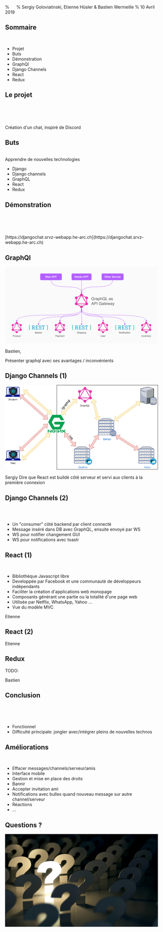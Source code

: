 % ­&nbsp;&nbsp;&nbsp;&nbsp;
% Sergiy Goloviatinski, Etienne Hüsler & Bastien Wermeille
% 10 Avril 2019

## Sommaire
<br/>

* Projet
* Buts
* Démonstration
* GraphQl
* Django Channels
* React
* Redux

## Le projet
<br/>
<br/>
<br/>
<br/>
Création d'un chat, inspiré de Discord

## Buts
<br/>
Apprendre de nouvelles technologies

* Django
* Django channels
* GraphQL
* React
* Redux

<aside class="notes">

</aside>

## Démonstration
<br/>
<br/>
<br/>
<br/>
[https://djangochat.srvz-webapp.he-arc.ch](https://djangochat.srvz-webapp.he-arc.ch)

<aside class="notes">

</aside>

## GraphQl
![GraphQL structure](./images/graphql_schema.png)

<aside class="notes">
Bastien,

Présenter graphql avec ses avantages / inconvénients
</aside>


## Django Channels (1)
![](./images/channels_schema.png)


<aside class="notes">
Sergiy
Dire que React est buildé côté serveur et servi aux clients à la première connexion
</aside>

## Django Channels (2)
<br/>
<br/>

- Un "consumer" côté backend par client connecté
- Message inséré dans DB avec GraphQL, ensuite envoyé par WS
- WS pour notifier changement GUI
- WS pour notifications avec toastr

## React (1)
<br/>

* Bibliothèque Javascript libre
* Developpée par Facebook et une communauté de développeurs indépendants
* Faciliter la création d'applications web monopage
* Composants générant une partie ou la totalité d'une page web
* Utilisée par Netflix, WhatsApp, Yahoo ...
* Vue du modèle MVC

<aside class="notes">
Etienne
</aside>

## React (2)

<aside class="notes">
Etienne
</aside>

## Redux
TODO:

<aside class="notes">
Bastien
</aside>

## Conclusion
<br/>
<br/>
<br/>

* Fonctionnel
* Difficulté principale: jongler avec/intégrer pleins de nouvelles technos

<aside class="notes">

</aside>

## Améliorations
<br/>

* Effacer messages/channels/serveur/amis
* Interface mobile
* Gestion et mise en place des droits
* Bannir
* Accepter invitation ami
* Notifications avec bulles quand nouveau message sur autre channel/serveur
* Réactions
* ...

<aside class="notes">

</aside>

## Questions ?
![](./images/questions.jpg)
